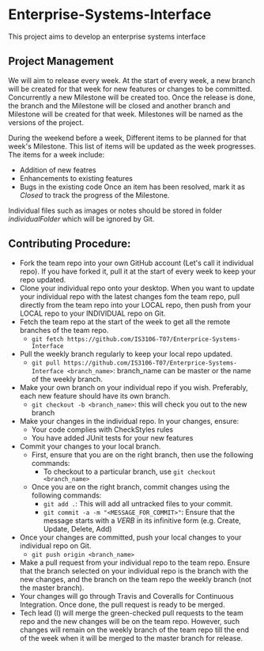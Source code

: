# Enterprise-Systems-Interface

This project aims to develop an enterprise systems interface

## Project Management

We will aim to release every week. At the start of every week, a new branch will be created for that week for new features or changes to be committed. Concurrently a new Milestone will be created too. Once the release is done, the branch and the Milestone will be closed and another branch and Milestone will be created for that week. Milestones will be named as the versions of the project.

During the weekend before a week, Different items to be planned for that week's Milestone. This list of items will be updated as the week progresses. The items for a week include:
* Addition of new featres
* Enhancements to existing features
* Bugs in the existing code
Once an item has been resolved, mark it as *Closed* to track the progress of the Milestone.

Individual files such as images or notes should be stored in folder *individualFolder* which will be ignored by Git.

## Contributing Procedure:
* Fork the team repo into your own GitHub account (Let's call it individual repo). If you have forked it, pull it at the start of every week to keep your repo updated.
* Clone your individual repo onto your desktop. When you want to update your individual repo with the latest changes fom the team repo, pull directly from the team repo into your LOCAL repo, then push from your LOCAL repo to your INDIVIDUAL repo on Git.
* Fetch the team repo at the start of the week to get all the remote branches of the team repo.
  * `git fetch https://github.com/IS3106-T07/Enterprice-Systems-Interface`
* Pull the weekly branch regularly to keep your local repo updated.
  * `git pull https://github.com/IS3106-T07/Enterprice-Systems-Interface <branch_name>`: branch_name can be master or the name of the weekly branch.
* Make your own branch on your individual repo if you wish. Preferably, each new feature should have its own branch.
  * `git checkout -b <branch_name>`: this will check you out to the new branch
* Make your changes in the individual repo. In your changes, ensure:
  * Your code complies with CheckStyles rules
  * You have added JUnit tests for your new features
* Commit your changes to your local branch.
  * First, ensure that you are on the right branch, then use the following commands:
    * To checkout to a particular branch, use `git checkout <branch_name>`
  * Once you are on the right branch, commit changes using the following commands:
    * `git add .`: This will add all untracked files to your commit.
    * `git commit -a -m "<MESSAGE_FOR_COMMIT>"`: Ensure that the message starts with a *VERB* in its infinitive form (e.g. Create, Update, Delete, Add)
* Once your changes are committed, push your local changes to your individual repo on Git.
  * `git push origin <branch_name>`
* Make a pull request from your individual repo to the team repo. Ensure that the branch selected on your individual repo is the branch with the new changes, and the branch on the team repo the weekly branch (not the master branch).
* Your changes will go through Travis and Coveralls for Continuous Integration. Once done, the pull request is ready to be merged.
* Tech lead (I) will merge the green-checked pull requests to the team repo and the new changes will be on the team repo. However, such changes will remain on the weekly branch of the team repo till the end of the week when it will be merged to the master branch for release.
